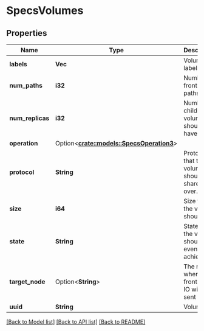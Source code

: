 # SpecsVolumes

## Properties

Name | Type | Description | Notes
------------ | ------------- | ------------- | -------------
**labels** | **Vec<String>** | Volume labels. | 
**num_paths** | **i32** | Number of front-end paths. | 
**num_replicas** | **i32** | Number of children the volume should have. | 
**operation** | Option<[**crate::models::SpecsOperation3**](Specs_operation_3.md)> |  | [optional]
**protocol** | **String** | Protocol that the volume should be shared over. | 
**size** | **i64** | Size that the volume should be. | 
**state** | **String** | State that the volume should eventually achieve. | 
**target_node** | Option<**String**> | The node where front-end IO will be sent to | [optional]
**uuid** | **String** | Volume Id | 

[[Back to Model list]](../README.md#documentation-for-models) [[Back to API list]](../README.md#documentation-for-api-endpoints) [[Back to README]](../README.md)


